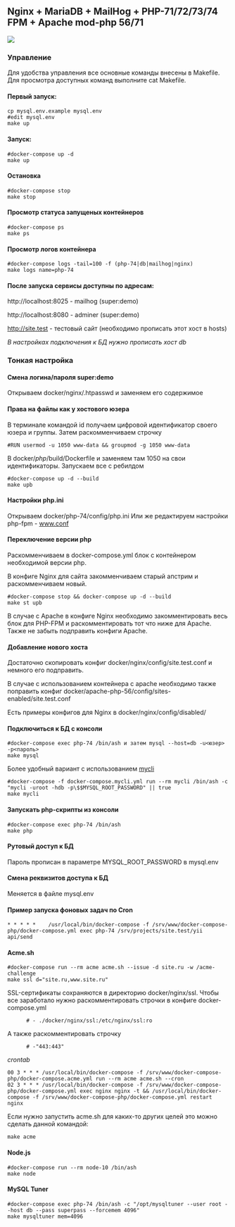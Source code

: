 ## Nginx + MariaDB + MailHog + PHP-71/72/73/74 FPM + Apache mod-php 56/71

![](https://github.com/rhamdeew/docker-compose-php/workflows/Docker%20Image%20CI/badge.svg)

### Управление

Для удобства управления все основные команды внесены в Makefile. Для просмотра доступных команд выполните cat Makefile.


#### Первый запуск:

```
cp mysql.env.example mysql.env
#edit mysql.env
make up
```

#### Запуск:

```
#docker-compose up -d
make up
```


#### Остановка

```
#docker-compose stop
make stop
```


#### Просмотр статуса запущеных контейнеров

```
#docker-compose ps
make ps
```


#### Просмотр логов контейнера

```
#docker-compose logs -tail=100 -f (php-74|db|mailhog|nginx)
make logs name=php-74
```


#### После запуска сервисы доступны по адресам:

http://localhost:8025 - mailhog (super:demo)

http://localhost:8080 - adminer (super:demo)

http://site.test - тестовый сайт (необходимо прописать этот хост в hosts)

*В настройках подключения к БД нужно прописать хост db*


### Тонкая настройка


#### Смена логина/пароля super:demo

Открываем docker/nginx/.htpasswd и заменяем его содержимое


#### Права на файлы как у хостового юзера

В терминале командой id получаем цифровой идентификатор своего юзера и группы.
Затем раскомменчиваем строчку

```
#RUN usermod -u 1050 www-data && groupmod -g 1050 www-data
```

В docker/*php*/build/Dockerfile и заменяем там 1050 на свои идентификаторы.
Запускаем все с ребилдом

```
#docker-compose up -d --build
make upb
```


#### Настройки php.ini

Открываем docker/php-74/config/php.ini
Или же редактируем настройки php-fpm - www.conf


#### Переключение версии php

Раскомменчиваем в docker-compose.yml блок с контейнером необходимой версии php.

В конфиге Nginx для сайта закомменчиваем старый апстрим и раскомменчиваем новый.

```
#docker-compose stop && docker-compose up -d --build
make st upb
```

В случае с Apache в конфиге Nginx необходимо закомментировать весь блок для PHP-FPM и раскомментировать тот что ниже для Apache.
Также не забыть подправить конфиги Apache.


#### Добавление нового хоста

Достаточно скопировать конфиг docker/nginx/config/site.test.conf и немного его подправить.

В случае с использованием контейнера с apache необходимо также поправить конфиг docker/apache-php-56/config/sites-enabled/site.test.conf

Есть примеры конфигов для Nginx в docker/nginx/config/disabled/


#### Подключиться к БД с консоли

```
#docker-compose exec php-74 /bin/ash и затем mysql --host=db -u<юзер> -p<пароль>
make mysql
```

Более удобный вариант с использованием [mycli](https://github.com/dbcli/mycli)

```
#docker-compose -f docker-compose.mycli.yml run --rm mycli /bin/ash -c "mycli -uroot -hdb -p\$$MYSQL_ROOT_PASSWORD" || true
make mycli
```


#### Запускать php-скрипты из консоли

```
#docker-compose exec php-74 /bin/ash
make php
```


#### Рутовый доступ к БД

Пароль прописан в параметре MYSQL_ROOT_PASSWORD в mysql.env


#### Смена реквизитов доступа к БД

Меняется в файле mysql.env


#### Пример запуска фоновых задач по Cron

```
* * * * *    /usr/local/bin/docker-compose -f /srv/www/docker-compose-php/docker-compose.yml exec php-74 /srv/projects/site.test/yii api/send
```

#### Acme.sh

```
#docker-compose run --rm acme acme.sh --issue -d site.ru -w /acme-challenge
make ssl d="site.ru,www.site.ru"
```

SSL-сертификаты сохраняются в директорию docker/nginx/ssl. Чтобы все заработало нужно раскомментировать
строчки в конфиге docker-compose.yml

```
      # - ./docker/nginx/ssl:/etc/nginx/ssl:ro
```

А также раскомментировать строчку

```
      # -"443:443"
```

*crontab*

```
00 3 * * * /usr/local/bin/docker-compose -f /srv/www/docker-compose-php/docker-compose.acme.yml run --rm acme acme.sh --cron
02 3 * * * /usr/local/bin/docker-compose -f /srv/www/docker-compose-php/docker-compose.yml exec nginx nginx -t && /usr/local/bin/docker-compose -f /srv/www/docker-compose-php/docker-compose.yml restart nginx
```

Если нужно запустить acme.sh для каких-то других целей это можно сделать данной командой:

```
make acme
```

#### Node.js

```
#docker-compose run --rm node-10 /bin/ash
make node
```

#### MySQL Tuner

```
#docker-compose exec php-74 /bin/ash -c "/opt/mysqltuner --user root --host db --pass superpass --forcemem 4096"
make mysqltuner mem=4096
```
